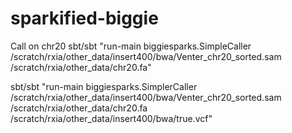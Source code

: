 sparkified-biggie
=================
Call on chr20
sbt/sbt "run-main biggiesparks.SimpleCaller /scratch/rxia/other_data/insert400/bwa/Venter_chr20_sorted.sam /scratch/rxia/other_data/chr20.fa"

sbt/sbt "run-main biggiesparks.SimplerCaller /scratch/rxia/other_data/insert400/bwa/Venter_chr20_sorted.sam /scratch/rxia/other_data/chr20.fa /scratch/rxia/other_data/insert400/bwa/true.vcf"